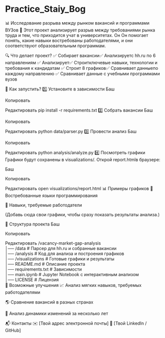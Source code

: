 # Practice_Staiy_Bog
📊 Исследование разрыва между рынком вакансий и программами ВУЗов
🚀 Этот проект анализирует разрыв между требованиями рынка труда и тем, что приходится учат в университетах. Он
Он помогает понять, какие навыки востребованы работодателями, и они соответствуют образовательным программам.

🔍 Что делает проект?
✅ Собирает вакансии✅ Анализируетс hh.ru по 6 направлениям
✅ Анализирует✅ Строитключевые навыки, технологии и требования к кандидатам
✅ Строит 8 графиков✅ Сравнивает данныепо каждому направлению
✅ Сравнивает данные с учебными программами вузов

📌 Как запустить?
1️⃣ Установите в зависимости
Баш

Копировать

Редактировать
pip install -r requirements.txt
2️⃣ Собрать вакансии
Баш

Копировать

Редактировать
python data/parser.py
3️⃣ Провести анализ
Баш

Копировать

Редактировать
python analysis/analyze.py
4️⃣ Посмотреть графики
Графики будут сохранены в visualizations/. Открой report.htmlв браузере:

Баш

Копировать

Редактировать
open visualizations/report.html
📊 Примеры графиков
🔹 Востребованные языки программирования

🔹 Навыки, требуемые работодатели

(Добавь сюда свои графики, чтобы сразу показать результаты анализа.)

📂 Структура проекта
Баш

Копировать

Редактировать
/vacancy-market-gap-analysis  
│── /data                      # Парсер для hh.ru и собранные вакансии  
│── /analysis                  # Код для анализа и построения графиков  
│── /visualizations            # Готовые графики и результаты  
│── README.md                  # Описание проекта  
│── requirements.txt           # Зависимости  
│── main.ipynb                 # Jupyter Notebook с интерактивным анализом  
│── LICENSE                    # Лицензия  
🔮 Возможные улучшения
📈 Анализ мягких навыков, требуемых работодателями

🌎 Сравнение вакансий в разных странах

📅 Анализ динамики изменений за несколько лет

📬 Контакты
✉️ [Твой адрес электронной почты]
💼 [Твой LinkedIn / GitHub]
